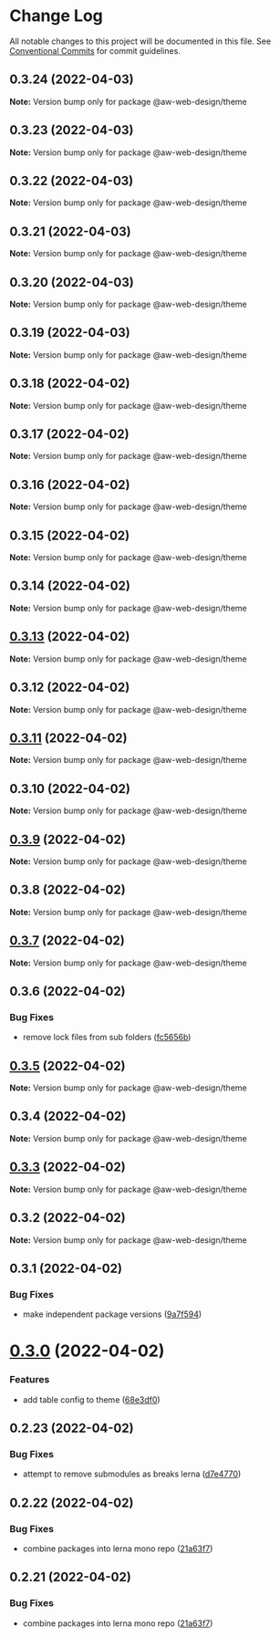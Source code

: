 # Change Log

All notable changes to this project will be documented in this file.
See [Conventional Commits](https://conventionalcommits.org) for commit guidelines.

## 0.3.24 (2022-04-03)

**Note:** Version bump only for package @aw-web-design/theme





## 0.3.23 (2022-04-03)

**Note:** Version bump only for package @aw-web-design/theme





## 0.3.22 (2022-04-03)

**Note:** Version bump only for package @aw-web-design/theme





## 0.3.21 (2022-04-03)

**Note:** Version bump only for package @aw-web-design/theme





## 0.3.20 (2022-04-03)

**Note:** Version bump only for package @aw-web-design/theme





## 0.3.19 (2022-04-03)

**Note:** Version bump only for package @aw-web-design/theme





## 0.3.18 (2022-04-02)

**Note:** Version bump only for package @aw-web-design/theme





## 0.3.17 (2022-04-02)

**Note:** Version bump only for package @aw-web-design/theme





## 0.3.16 (2022-04-02)

**Note:** Version bump only for package @aw-web-design/theme





## 0.3.15 (2022-04-02)

**Note:** Version bump only for package @aw-web-design/theme





## 0.3.14 (2022-04-02)

**Note:** Version bump only for package @aw-web-design/theme





## [0.3.13](https://github.com/The-Code-Monkey/TechStack/compare/@aw-web-design/theme@0.3.12...@aw-web-design/theme@0.3.13) (2022-04-02)

**Note:** Version bump only for package @aw-web-design/theme





## 0.3.12 (2022-04-02)

**Note:** Version bump only for package @aw-web-design/theme





## [0.3.11](https://github.com/The-Code-Monkey/TechStack/compare/@aw-web-design/theme@0.3.10...@aw-web-design/theme@0.3.11) (2022-04-02)

**Note:** Version bump only for package @aw-web-design/theme





## 0.3.10 (2022-04-02)

**Note:** Version bump only for package @aw-web-design/theme





## [0.3.9](https://github.com/The-Code-Monkey/TechStack/compare/@aw-web-design/theme@0.3.8...@aw-web-design/theme@0.3.9) (2022-04-02)

**Note:** Version bump only for package @aw-web-design/theme





## 0.3.8 (2022-04-02)

**Note:** Version bump only for package @aw-web-design/theme





## [0.3.7](https://github.com/The-Code-Monkey/TechStack/compare/@aw-web-design/theme@0.3.6...@aw-web-design/theme@0.3.7) (2022-04-02)

**Note:** Version bump only for package @aw-web-design/theme





## 0.3.6 (2022-04-02)


### Bug Fixes

* remove lock files from sub folders ([fc5656b](https://github.com/The-Code-Monkey/TechStack/commit/fc5656b76fee0f5b0cf1a08bc471f5230319cffb))





## [0.3.5](https://github.com/The-Code-Monkey/TechStack/compare/@aw-web-design/theme@0.3.4...@aw-web-design/theme@0.3.5) (2022-04-02)

**Note:** Version bump only for package @aw-web-design/theme





## 0.3.4 (2022-04-02)

**Note:** Version bump only for package @aw-web-design/theme





## [0.3.3](https://github.com/The-Code-Monkey/TechStack/compare/@aw-web-design/theme@0.3.2...@aw-web-design/theme@0.3.3) (2022-04-02)

**Note:** Version bump only for package @aw-web-design/theme





## 0.3.2 (2022-04-02)

**Note:** Version bump only for package @aw-web-design/theme





## 0.3.1 (2022-04-02)


### Bug Fixes

* make independent package versions ([9a7f594](https://github.com/The-Code-Monkey/TechStack/commit/9a7f59463951aadc9c87803ec32be8e0cc89844a))





# [0.3.0](https://github.com/The-Code-Monkey/TechStack/compare/@aw-web-design/theme@0.2.23...@aw-web-design/theme@0.3.0) (2022-04-02)


### Features

* add table config to theme ([68e3df0](https://github.com/The-Code-Monkey/TechStack/commit/68e3df065dca5ff5021883d6ab84882b779a59d1))





## 0.2.23 (2022-04-02)


### Bug Fixes

* attempt to remove submodules as breaks lerna ([d7e4770](https://github.com/The-Code-Monkey/TechStack/commit/d7e47702e36627bc16910b0b7ecf05e426d5eea2))





## 0.2.22 (2022-04-02)


### Bug Fixes

* combine packages into lerna mono repo ([21a63f7](https://github.com/The-Code-Monkey/TechStack/commit/21a63f7ea7e8cc1d3366ebdafb28fd26e9402d64))





## 0.2.21 (2022-04-02)


### Bug Fixes

* combine packages into lerna mono repo ([21a63f7](https://github.com/The-Code-Monkey/TechStack/commit/21a63f7ea7e8cc1d3366ebdafb28fd26e9402d64))

